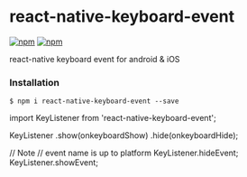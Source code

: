 # react-native-keyboard-event

[![npm](https://img.shields.io/npm/v/react-native-keyboard-event.svg?style=flat-square)](https://www.npmjs.com/package/react-native-keyboard-event)
[![npm](https://img.shields.io/npm/dt/react-native-keyboard-event.svg?style=flat-square)](https://www.npmjs.com/package/react-native-keyboard-event)

react-native keyboard event for android & iOS

### Installation

```
$ npm i react-native-keyboard-event --save
```

import KeyListener from 'react-native-keyboard-event';

KeyListener
	.show(onkeyboardShow)
	.hide(onkeyboardHide);

// Note
// event name is up to platform
KeyListener.hideEvent;
KeyListener.showEvent;

```